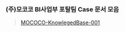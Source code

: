 ### (주)모코코 BI사업부 포탈팀 Case 문서 모음

  > [MOCOCO-KnowlegedBase-001](https://github.com/JUOHJANG/Document/blob/main/MOCOCO-KnowlegedBase-001.md)
